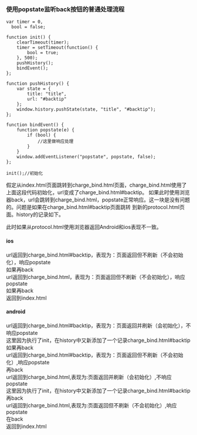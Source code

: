 ### 使用popstate监听back按钮的普通处理流程
```
var timer = 0,
  bool = false;

function init() {
    clearTimeout(timer);
    timer = setTimeout(function() {
        bool = true;
    }, 500);    
    pushHistory();
    bindEvent();
};

function pushHistory() {
    var state = {
        title: "title",
        url: "#backtip"
    };
    window.history.pushState(state, "title", "#backtip");
};

function bindEvent() {
    function popstate(e) {
        if (bool) {
            //这里做响应处理
        }
    }
    window.addEventListener("popstate", popstate, false);
};

init();//初始化
```
假定从index.html页面跳转到charge_bind.html页面，charge_bind.html使用了上面这段代码初始化，url变成了charge_bind.html#backtip。 
如果此时使用浏览器back，url会跳转到charge_bind.html，popstate正常响应。这一块是没有问题的。问题是如果在charge_bind.html#backtip页面跳转 
到新的protocol.html页面。history的记录如下。 

 
 
此时如果从protocol.html使用浏览器返回Android和ios表现不一致。 
#### ios
url返回到charge_bind.html#backtip，表现为：页面返回但不刷新（不会初始化），响应popstate   
如果再back  
url返回到charge_bind.html，表现为：页面返回但不刷新（不会初始化），响应popstate  
如果再back  
返回到index.html  

#### android
url返回到charge_bind.html#backtip，表现为：页面返回并刷新（会初始化），不响应popstate  
这里因为执行了init，在history中又新添加了一个记录charge_bind.html#backtip  
如果再back   
url返回到charge_bind.html#backtip，表现为：页面返回但不刷新（不会初始化）,响应popstate  
再back  
url返回到charge_bind.html,表现为:页面返回并刷新（会初始化）,不响应popstate  
这里因为执行了init，在history中又新添加了一个记录charge_bind.html#backtip  
再back  
url返回到charge_bind.html,表现为:页面返回但不刷新（不会初始化）,响应popstate  
在back  
返回到index.html  
